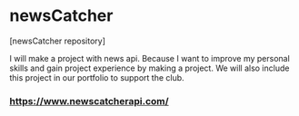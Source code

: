 # newsCatcher
[newsCatcher repository]

I will make a project with news api. Because I want to improve my personal skills and gain project experience by making a project. We will also include this project in our portfolio to support the club.
### https://www.newscatcherapi.com/
